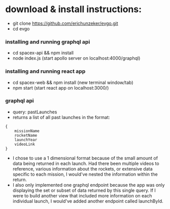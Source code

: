 # download & install instructions:

- git clone https://github.com/erichunzeker/evgo.git
- cd evgo

### installing and running graphql api
- cd spacex-api && npm install
- node index.js (start apollo server on localhost:4000/graphql)

### installing and running react app
- cd spacex-web && npm install (new terminal window/tab) 
- npm start (start react app on localhost:3000/)

### graphql api
- query: pastLaunches
- returns a list of all past launches in the format:

```
{
    missionName
    rocketName
    launchYear
    videoLink  
}
```

- I chose to use a 1 dimensional format because of the small amount of data being returned in each launch. 
Had there been multiple videos to reference, various information about the rockets, or extensive data specific to each mission, I 
would've nested the information within the return.
- I also only implemented one graphql endpoint because the app was only displaying the set or subset of data returned by this single query.
If I were to build another view that included more information on each individual launch, I would've added another endpoint called launchById. 
 